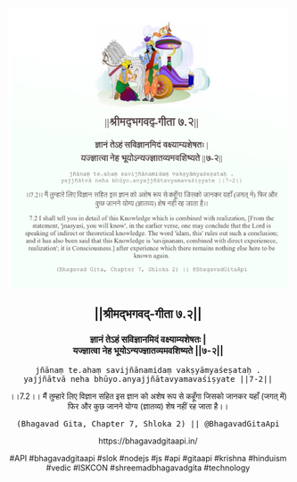 <img src="../../asset/BG_7_2.png"/>
<center><h2>||श्रीमद्‍भगवद्‍-गीता ७.२||</h2>
<h3>ज्ञानं तेऽहं सविज्ञानमिदं वक्ष्याम्यशेषतः |<br/>यज्ज्ञात्वा नेह भूयोऽन्यज्ज्ञातव्यमवशिष्यते ||७-२||</h3>
<pre>jñānaṃ te.ahaṃ savijñānamidaṃ vakṣyāmyaśeṣataḥ .<br/>yajjñātvā neha bhūyo.anyajjñātavyamavaśiṣyate ||7-2||</pre>
<p>।।7.2।। मैं तुम्हारे लिए विज्ञान सहित इस ज्ञान को अशेष रूप से कहूँगा जिसको जानकर यहाँ (जगत् में) फिर और कुछ जानने योग्य (ज्ञातव्य) शेष नहीं रह जाता है।।</p>
<pre>(Bhagavad Gita, Chapter 7, Shloka 2) || @BhagavadGitaApi</pre><p>https://bhagavadgitaapi.in/</p><p>#API #bhagavadgitaapi #slok #nodejs #js #api #gitaapi #krishna #hinduism #vedic #ISKCON #shreemadbhagavadgita #technology</p></center>